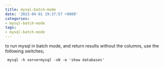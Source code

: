 ```yaml
---
title: mysql-batch-mode
date: '2023-04-01 19:37:57 +0000'
categories:
- mysql-batch-mode
tags:
- mysql-batch-mode
---
```



to run mysql in batch mode, and return results without the columns, use
the following switches;

` mysql -h servermysql -sN -e 'show databases'`